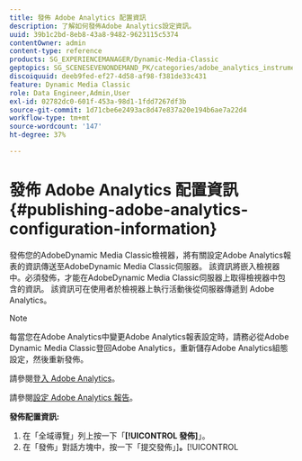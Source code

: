 ```yaml
---
title: 發佈 Adobe Analytics 配置資訊
description: 了解如何發佈Adobe Analytics設定資訊。
uuid: 39b1c2bd-8eb8-43a8-9482-9623115c5374
contentOwner: admin
content-type: reference
products: SG_EXPERIENCEMANAGER/Dynamic-Media-Classic
geptopics: SG_SCENESEVENONDEMAND_PK/categories/adobe_analytics_instrumentation_kit
discoiquuid: deeb9fed-ef27-4d58-af98-f381de33c431
feature: Dynamic Media Classic
role: Data Engineer,Admin,User
exl-id: 02782dc0-601f-453a-98d1-1fdd7267df3b
source-git-commit: 1d71cbe6e2493ac8d47e837a20e194b6ae7a22d4
workflow-type: tm+mt
source-wordcount: '147'
ht-degree: 37%

---
```


# 發佈 Adobe Analytics 配置資訊{#publishing-adobe-analytics-configuration-information}

發佈您的AdobeDynamic Media Classic檢視器，將有關設定Adobe Analytics報表的資訊傳送至AdobeDynamic Media Classic伺服器。 該資訊將嵌入檢視器中。必須發佈，才能在AdobeDynamic Media Classic伺服器上取得檢視器中包含的資訊。 該資訊可在使用者於檢視器上執行活動後從伺服器傳遞到 Adobe Analytics。

>[!NOTE]
>
>每當您在Adobe Analytics中變更Adobe Analytics報表設定時，請務必從Adobe Dynamic Media Classic登回Adobe Analytics，重新儲存Adobe Analytics組態設定，然後重新發佈。

請參閱[登入 Adobe Analytics](log-analytics.md#log_in_to_adobe_analytics)。

請參閱[設定 Adobe Analytics 報告](configuring-analytics-reports.md#configuring_adobe_analytics_reports)。

**發佈配置資訊:**

1. 在「全域導覽」列上按一下「**[!UICONTROL 發佈]**」。
1. 在「發佈」對話方塊中，按一下「提交發佈」]**。**[!UICONTROL 

